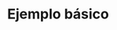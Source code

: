 ---
title: Ejemplo básico
description: Ejemplo básico para usar la tecnología Kore Ledger.
weight: 1
---